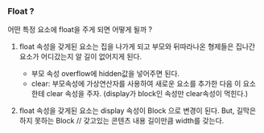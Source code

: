 ### Float ?

어떤 특정 요소에 float을 주게 되면 어떻게 될까 ? 

1. float 속성을 갖게된 요소는 집을 나가게 되고 부모와 뒤따라나온 형제들은 집나간 요소가 어디갔는지 알 길이 없어지게 된다.
    - 부모 속성 overflow에 hidden값을 넣어주면 된다.
    - clear: 부모속성에 가상연산자를 사용하여 새로운 요소를 추가한 다음 이 요소한테 clear 속성을 주자. (display가 block인 속성만 clear속성이 먹힌다.)

2. float 속성을 갖게된 요소는 display 속성이 Block 으로 변경이 된다. But, 길막은 하지 못하는 Block // 갖고있는 콘텐츠 내용 길이만큼 width를 갖는다.  



